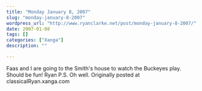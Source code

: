 ```yaml
---
title: "Monday January 8, 2007"
slug: "monday-january-8-2007"
wordpress_url: "http://www.ryanclarke.net/post/monday-january-8-2007/"
date: 2007-01-08
tags: []
categories: ["Xanga"]
description: ""

---
```


Faas and I are going to the Smith's house to watch the Buckeyes play. Should be fun!
Ryan
P.S. Oh well.
Originally posted at classicalRyan.xanga.com

